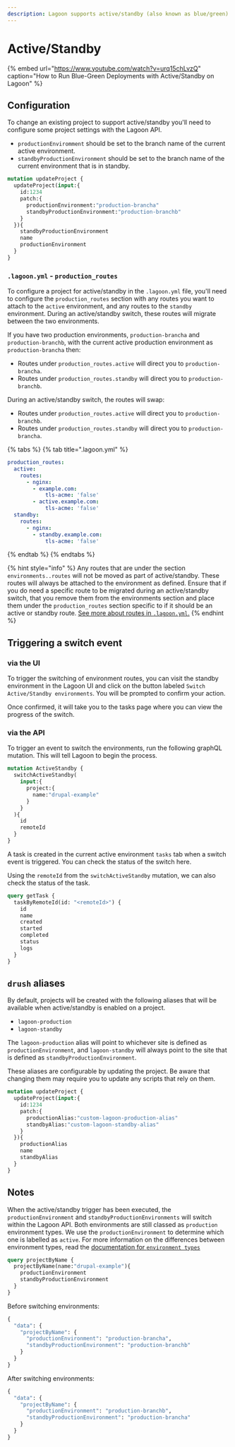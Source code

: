 ```yaml
---
description: Lagoon supports active/standby (also known as blue/green) deployments.
---
```


# Active/Standby

{% embed url="https://www.youtube.com/watch?v=urq15chLvzQ" caption="How to Run Blue-Green Deployments with Active/Standby on Lagoon" %}

## Configuration

To change an existing project to support active/standby you'll need to configure some project settings with the Lagoon API.

* `productionEnviromment` should be set to the branch name of the current active environment.
* `standbyProductionEnvironment` should be set to the branch name of the current environment that is in standby.

```graphql
mutation updateProject {
  updateProject(input:{
    id:1234
    patch:{
      productionEnvironment:"production-brancha"
      standbyProductionEnvironment:"production-branchb"
    }
  }){
    standbyProductionEnvironment
    name
    productionEnvironment
  }
}
```

### `.lagoon.yml` - `production_routes`

To configure a project for active/standby in the `.lagoon.yml` file, you'll need to configure the `production_routes` section with any routes you want to attach to the `active` environment, and any routes to the `standby` environment. During an active/standby switch, these routes will migrate between the two environments.

If you have two production environments, `production-brancha` and `production-branchb`, with the current active production environment as `production-brancha` then:

* Routes under `production_routes.active` will direct you to `production-brancha`.
* Routes under `production_routes.standby` will direct you to `production-branchb`.

During an active/standby switch, the routes will swap:

* Routes under `production_routes.active` will direct you to `production-branchb`.
* Routes under `production_routes.standby` will direct you to `production-brancha`.

{% tabs %}
{% tab title=".lagoon.yml" %}
```yaml
production_routes:
  active:
    routes:
      - nginx:
        - example.com:
            tls-acme: 'false'
        - active.example.com:
            tls-acme: 'false'
  standby:
    routes:
      - nginx:
        - standby.example.com:
            tls-acme: 'false'
```
{% endtab %}
{% endtabs %}

{% hint style="info" %}
Any routes that are under the section `environments..routes` will not be moved as part of active/standby. These routes will always be attached to the environment as defined. Ensure that if you do need a specific route to be migrated during an active/standby switch, that you remove them from the environments section and place them under the `production_routes` section specific to if it should be an active or standby route. [See more about routes in `.lagoon.yml`.](../using-lagoon-the-basics/lagoon-yml.md#routes)
{% endhint %}

## Triggering a switch event

### via the UI

To trigger the switching of environment routes, you can visit the standby environment in the Lagoon UI and click on the button labeled `Switch Active/Standby environments`. You will be prompted to confirm your action.

Once confirmed, it will take you to the tasks page where you can view the progress of the switch.

### via the API

To trigger an event to switch the environments, run the following graphQL mutation. This will tell Lagoon to begin the process.

```graphql
mutation ActiveStandby {
  switchActiveStandby(
    input:{
      project:{
        name:"drupal-example"
      }
    }
  ){
    id
    remoteId
  }
}
```

A task is created in the current active environment `tasks` tab when a switch event is triggered. You can check the status of the switch here.

Using the `remoteId` from the `switchActiveStandby` mutation, we can also check the status of the task.

```graphql
query getTask {
  taskByRemoteId(id: "<remoteId>") {
    id
    name
    created
    started
    completed
    status
    logs
  }
}
```

## `drush` aliases

By default, projects will be created with the following aliases that will be available when active/standby is enabled on a project.

* `lagoon-production`
* `lagoon-standby`

The `lagoon-production` alias will point to whichever site is defined as `productionEnvironment`, and `lagoon-standby` will always point to the site that is defined as `standbyProductionEnvironment`.

These aliases are configurable by updating the project. Be aware that changing them may require you to update any scripts that rely on them.

```graphql
mutation updateProject {
  updateProject(input:{
    id:1234
    patch:{
      productionAlias:"custom-lagoon-production-alias"
      standbyAlias:"custom-lagoon-standby-alias"
    }
  }){
    productionAlias
    name
    standbyAlias
  }
}
```

## Notes

When the active/standby trigger has been executed, the `productionEnvironment` and `standbyProductionEnvironments` will switch within the Lagoon API. Both environments are still classed as `production` environment types. We use the `productionEnvironment` to determine which one is labelled as `active`. For more information on the differences between environment types, read the [documentation for `environment types`](environment-types.md)

```graphql
query projectByName {
  projectByName(name:"drupal-example"){
    productionEnvironment
    standbyProductionEnvironment
  }
}
```

Before switching environments:

```graphql
{
  "data": {
    "projectByName": {
      "productionEnvironment": "production-brancha",
      "standbyProductionEnvironment": "production-branchb"
    }
  }
}
```

After switching environments:

```graphql
{
  "data": {
    "projectByName": {
      "productionEnvironment": "production-branchb",
      "standbyProductionEnvironment": "production-brancha"
    }
  }
}
```

